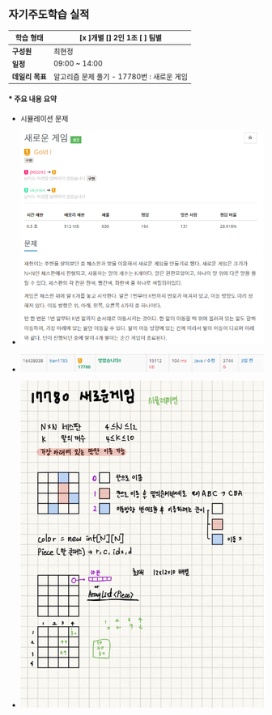 ## 자기주도학습 실적


| **학습 형태** | [x ]개별 [] 2인 1조 [ ] 팀별 |
| ------------- | -------------------------- |
| **구성원** | 최현정 |
| **일정** | 09:00 ~ 14:00 |
| **데일리 목표** | 알고리즘 문제 풀기 - 17780번 : 새로운 게임 |



#### * 주요 내용 요약

- 시뮬레이션 문제

- ![image-20191216091421117](./img/image-20191216091421117.png)

- ![image-20191216091518759](./img/image-20191216091518759.png)

- ![IMG_0057](./img/IMG_0057.PNG)

  
